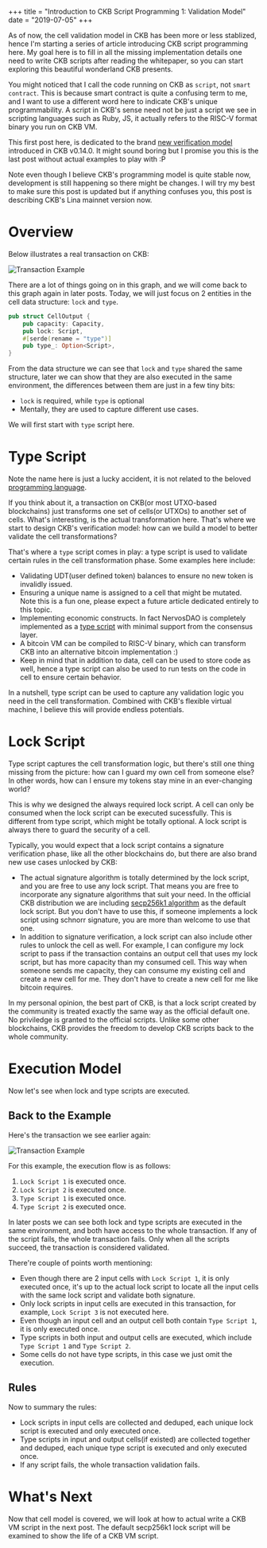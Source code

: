 +++
title = "Introduction to CKB Script Programming 1: Validation Model"
date = "2019-07-05"
+++

As of now, the cell validation model in CKB has been more or less stablized, hence I'm starting a series of article introducing CKB script programming here. My goal here is to fill in all the missing implementation details one need to write CKB scripts after reading the whitepaper, so you can start exploring this beautiful wonderland CKB presents.

You might noticed that I call the code running on CKB as `script`, not `smart contract`. This is because smart contract is quite a confusing term to me, and I want to use a different word here to indicate CKB's unique programmability. A script in CKB's sense need not be just a script we see in scripting languages such as Ruby, JS, it actually refers to the RISC-V format binary you run on CKB VM.

This first post here, is dedicated to the brand [new verification model](https://github.com/nervosnetwork/ckb/pull/913) introduced in CKB v0.14.0. It might sound boring but I promise you this is the last post without actual examples to play with :P

Note even though I believe CKB's programming model is quite stable now, development is still happening so there might be changes. I will try my best to make sure this post is updated but if anything confuses you, this post is describing CKB's Lina mainnet version now.

# Overview

Below illustrates a real transaction on CKB:

![Transaction Example](/images/tx.svg)

There are a lot of things going on in this graph, and we will come back to this graph again in later posts. Today, we will just focus on 2 entities in the cell data structure: `lock` and `type`.

```rust
pub struct CellOutput {
    pub capacity: Capacity,
    pub lock: Script,
    #[serde(rename = "type")]
    pub type_: Option<Script>,
}
```

From the data structure we can see that `lock` and `type` shared the same structure, later we can show that they are also executed in the same environment, the differences between them are just in a few tiny bits:

* `lock` is required, while `type` is optional
* Mentally, they are used to capture different use cases.

We will first start with `type` script here.

# Type Script

Note the name here is just a lucky accident, it is not related to the beloved [programming language](https://www.typescriptlang.org/).

If you think about it, a transaction on CKB(or most UTXO-based blockchains) just transforms one set of cells(or UTXOs) to another set of cells. What's interesting, is the actual transformation here. That's where we start to design CKB's verification model: how can we build a model to better validate the cell transformations?

That's where a `type` script comes in play: a type script is used to validate certain rules in the cell transformation phase. Some examples here include:

* Validating UDT(user defined token) balances to ensure no new token is invalidly issued.
* Ensuring a unique name is assigned to a cell that might be mutated. Note this is a fun one, please expect a future article dedicated entirely to this topic.
* Implementing economic constructs. In fact NervosDAO is completely implemented as a [type script](https://github.com/nervosnetwork/ckb-system-scripts/blob/66d7da8ec72dffaa7e9c55904833951eca2422a9/c/dao.c) with minimal support from the consensus layer.
* A bitcoin VM can be compiled to RISC-V binary, which can transform CKB into an alternative bitcoin implementation :)
* Keep in mind that in addition to data, cell can be used to store code as well, hence a type script can also be used to run tests on the code in cell to ensure certain behavior.

In a nutshell, type script can be used to capture any validation logic you need in the cell transformation. Combined with CKB's flexible virtual machine, I believe this will provide endless potentials.

# Lock Script

Type script captures the cell transformation logic, but there's still one thing missing from the picture: how can I guard my own cell from someone else? In other words, how can I ensure my tokens stay mine in an ever-changing world?

This is why we designed the always required lock script. A cell can only be consumed when the lock script can be executed sucessfully. This is different from type script, which might be totally optional. A lock script is always there to guard the security of a cell.

Typically, you would expect that a lock script contains a signature verification phase, like all the other blockchains do, but there are also brand new use cases unlocked by CKB:

* The actual signature algorithm is totally determined by the lock script, and you are free to use any lock script. That means you are free to incorporate any signature algorithms that suit your need. In the official CKB distribution we are including [secp256k1 algorithm](https://github.com/nervosnetwork/ckb-system-scripts/blob/66d7da8ec72dffaa7e9c55904833951eca2422a9/c/secp256k1_blake160_sighash_all.c) as the default lock script. But you don't have to use this, if someone implements a lock script using schnorr signature, you are more than welcome to use that one.
* In addition to signature verification, a lock script can also include other rules to unlock the cell as well. For example, I can configure my lock script to pass if the transaction contains an output cell that uses my lock script, but has more capacity than my consumed cell. This way when someone sends me capacity, they can consume my existing cell and create a new cell for me. They don't have to create a new cell for me like bitcoin requires.

In my personal opinion, the best part of CKB, is that a lock script created by the community is treated exactly the same way as the official default one. No priviledge is granted to the official scripts. Unlike some other blockchains, CKB provides the freedom to develop CKB scripts back to the whole community.

# Execution Model

Now let's see when lock and type scripts are executed.

## Back to the Example

Here's the transaction we see earlier again:

![Transaction Example](/images/tx.svg)

For this example, the execution flow is as follows:

1. `Lock Script 1` is executed once.
2. `Lock Script 2` is executed once.
3. `Type Script 1` is executed once.
4. `Type Script 2` is executed once.

In later posts we can see both lock and type scripts are executed in the same environment, and both have access to the whole transaction. If any of the script fails, the whole transaction fails. Only when all the scripts succeed, the transaction is considered validated.

There're couple of points worth mentioning:

* Even though there are 2 input cells with `Lock Script 1`, it is only executed once, it's up to the actual lock script to locate all the input cells with the same lock script and validate both signature.
* Only lock scripts in input cells are executed in this transaction, for example, `Lock Script 3` is not executed here.
* Even though an input cell and an output cell both contain `Type Script 1`, it is only executed once.
* Type scripts in both input and output cells are executed, which include `Type Script 1` and `Type Script 2`.
* Some cells do not have type scripts, in this case we just omit the execution.

## Rules

Now to summary the rules:

* Lock scripts in input cells are collected and deduped, each unique lock script is executed and only executed once.
* Type scripts in input and output cells(if existed) are collected together and deduped, each unique type script is executed and only executed once.
* If any script fails, the whole transaction validation fails.

# What's Next

Now that cell model is covered, we will look at how to actual write a CKB VM script in the next post. The default secp256k1 lock script will be examined to show the life of a CKB VM script.
